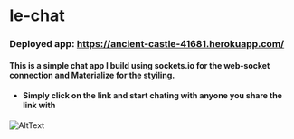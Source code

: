 # le-chat

### Deployed app: https://ancient-castle-41681.herokuapp.com/

#### This is a simple chat app I build using sockets.io for the web-socket connection and Materialize for the styiling.
* #### Simply click on the link and start chating with anyone you share the link with

![AltText](https://media.giphy.com/media/eMsPopNEa4wCXePO1N/giphy.gif)